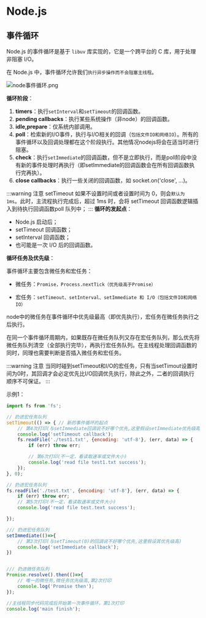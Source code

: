 # Node.js

## 事件循环

Node.js 的事件循环是基于 `libuv` 库实现的，它是一个跨平台的 C 库，用于处理非阻塞 I/O。

在 Node.js 中，事件循环允许我们`执行异步操作而不会阻塞主线程`。

![node事件循环.png](/node_loop.png)

**循环阶段**：

1. **timers**：执行`setInterval`和`setTimeout`的回调函数。
2. **pending callbacks**：执行某些系统操作（非node）的回调函数。
3. **idle,prepare**：仅系统内部调用。
4. **poll**：检索新的I/O事件，执行与I/O相关的回调（`包括文件IO和网络IO`）。所有的事件循环以及回调处理都在这个阶段执行。其他情况nodejs将会在适当时进行阻塞。
5. **check**：执行`setImmediate`的回调函数，但不是立即执行，而是poll阶段中没有新的事件处理时再执行（即setImmediate的回调函数会在所有回调函数执行完再执）。
6. **close callbacks**：执行一些关闭的回调函数，如 socket.on('close', ...)。

:::warning 注意
setTimeout 如果不设置时间或者设置时间为 0，则会`默认为 1ms`。此时，主流程执行完成后，超过 1ms 时，会将 setTimeout 回调函数逻辑插入到待执行回调函数poll 队列中；
:::
**循环的发起点**：

- Node.js 启动后；
- setTimeout 回调函数；
- setInterval 回调函数；
- 也可能是一次 I/O 后的回调函数。

**循环任务及优先级**：

事件循环主要包含微任务和宏任务：

- 微任务：`Promise，Process.nextTick（优先级高于Promise）`

- 宏任务：`setTimeout、setInterval、setImmediate 和 I/O（包括文件IO和网络IO）`


node中的微任务在事件循环中优先级最高（即优先执行），宏任务在微任务执行之后执行。

在同一个事件循环周期内，如果既存在微任务队列又存在宏任务队列，那么优先将微任务队列清空（全部执行完毕），再执行宏任务队列。在主线程处理回调函数的同时，同理也需要判断是否插入微任务和宏任务。

:::warning 注意
当同时碰到setTimeout和I/O的宏任务，只有当setTimout设置时间为0时，其回调才会必定优先比I/O回调优先执行，除此之外，二者的回调执行顺序不可保证。
:::

示例1：

```js
import fs from 'fs';

// 扔进宏任务队列
setTimeout(() => { // 新的事件循环的起点
    // 第4次打印(与setImmediate回调说不好哪个优先,这里假设setImmediate优先级高)
    console.log('setTimeout callback');
    fs.readFile('./test1.txt', {encoding: 'utf-8'}, (err, data) => {
        if (err) throw err;

        // 第6次打印(不一定，看读取速率或文件大小)
        console.log('read file test1.txt success');
    });
}, 0);

// 扔进宏任务队列
fs.readFile('./test.txt', {encoding: 'utf-8'}, (err, data) => {
    if (err) throw err;
    // 第5次打印(不一定，看读取速率或文件大小)
    console.log('read file test.text success');

});

/// 扔进宏任务队列
setImmediate(()=>{
    // 第3次打印(与setTimeout(0)的回调说不好哪个优先,这里假设其优先级高)
    console.log('setImmediate callback');
})


/// 扔进微任务队列
Promise.resolve().then(()=>{
    // 唯一的微任务,微任务优先级高,第2次打印
    console.log('Promise then');
});

//主线程同步代码完成后开始第一次事件循环，第1次打印
console.log('main finish');


```
